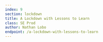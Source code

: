 ```yaml
---
index: 9
section: lockdown
title: A Lockdown with Lessons to Learn
class: SE Prod
author: Nathan Lobo
endpoint: /a-lockdown-with-lessons-to-learn
---
```


